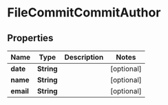 

# FileCommitCommitAuthor


## Properties

| Name | Type | Description | Notes |
|------------ | ------------- | ------------- | -------------|
|**date** | **String** |  |  [optional] |
|**name** | **String** |  |  [optional] |
|**email** | **String** |  |  [optional] |



